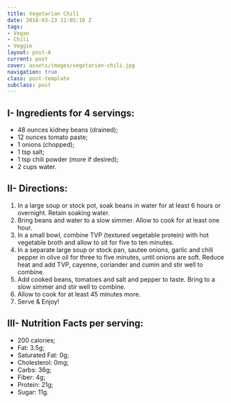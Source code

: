 ```yaml
---
title: Vegetarian Chili
date: 2018-03-23 11:05:10 Z
tags:
- Vegan
- Chili
- Veggie
layout: post-A
current: post
cover: assets/images/vegetarian-chili.jpg
navigation: true
class: post-template
subclass: post
---
```


## I- Ingredients for 4 servings:

* 48 ounces kidney beans (drained);
* 12 ounces tomato paste;
* 1 onions (chopped);
* 1 tsp salt;
* 1 tsp chili powder (more if desired);
* 2 cups water.

## II- Directions:

1. In a large soup or stock pot, soak beans in water for at least 6 hours or overnight. Retain soaking water.
1. Bring beans and water to a slow simmer. Allow to cook for at least one hour.
1. In a small bowl, combine TVP (textured vegetable protein) with hot vegetable broth and allow to sit for five to ten minutes.
1. In a separate large soup or stock pan, sautee onions, garlic and chili pepper in olive oil for three to five minutes, until onions are soft. Reduce heat and add TVP, cayenne, coriander and cumin and stir well to combine.
1. Add cooked beans, tomatoes and salt and pepper to taste. Bring to a slow simmer and stir well to combine. 
1. Allow to cook for at least 45 minutes more.
1. Serve & Enjoy!

## III- Nutrition Facts per serving:

* 200 calories;
* Fat: 3.5g;
* Saturated Fat: 0g;
* Cholesterol: 0mg;
* Carbs: 36g;
* Fiber: 4g;
* Protein: 21g;
* Sugar: 11g.